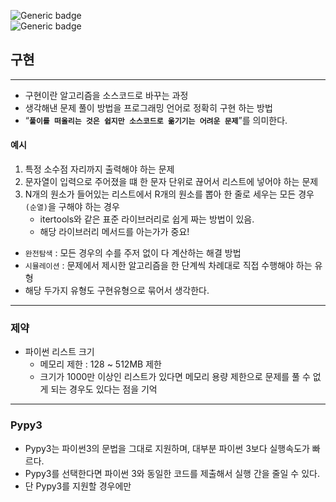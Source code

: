 
![Generic badge](https://img.shields.io/badge/-Algorithm_Study-5F00FF?style=flat&logo=Github)  
![Generic badge](https://img.shields.io/badge/-Section:_Implementation-0054FF?style=flat&logo=Algorithm)

## 구현
***

- 구현이란 알고리즘을 소스코드로 바꾸는 과정
- 생각해낸 문제 풀이 방법을 프로그래밍 언어로 정확히 구현 하는 방법
- “**`풀이를 떠올리는 것은 쉽지만 소스코드로 옮기기는 어려운 문제`**”를 의미한다.


#### 예시
1. 특정 소수점 자리까지 출력해야 하는 문제
2. 문자열이 입력으로 주어졌을 떄 한 문자 단위로 끊어서 리스트에 넣어야 하는 문제
3. N개의 원소가 들어있는 리스트에서 R개의 원소를 뽑아 한 줄로 세우는 모든 경우 `(순열)`을 구해야 하는 경우
    - itertools와 같은 표준 라이브러리로 쉽게 짜는 방법이 있음.
    - 해당 라이브러리 메서드를 아는가가 중요!
    
- `완전탐색` : 모든 경우의 수를 주저 없이 다 계산하는 해결 방법
- `시뮬레이션` : 문제에서 제시한 알고리즘을 한 단계씩 차례대로 직접 수행해야 하는 유형
- 해당 두가지 유형도 구현유형으로 묶어서 생각한다.

***
### 제약
- 파이썬 리스트 크기
    - 메모리 제한 : 128 ~ 512MB 제한
    - 크기가 1000만 이상인 리스트가 있다면 메모리 용량 제한으로 문제를 풀 수 없게 되는 경우도 있다는 점을 기억
    

***
### Pypy3
- Pypy3는 파이썬3의 문법을 그대로 지원하며, 대부분 파이썬 3보다 실행속도가 빠르다.
- Pypy3를 선택한다면 파이썬 3와 동일한 코드를 제출해서 실행 간을 줄일 수 있다.
- 단 Pypy3를 지원할 경우에만